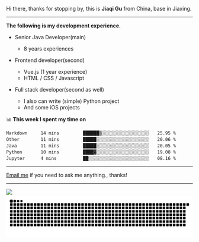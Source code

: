 Hi there, thanks for stopping by, this is **Jiaqi Gu** from China, base in Jiaxing.

---

**The following is my development experience.**

- Senior Java Developer(main)
  - 8 years experiences

- Frontend developer(second)
  - Vue.js (1 year experience)
  - HTML / CSS / Javascript
  
- Full stack developer(second as well)
  - I also can write (simple) Python project
  - And some iOS projects

📊 **This week I spent my time on**
<!--START_SECTION:waka-->

```txt
Markdown     14 mins         ██████▒░░░░░░░░░░░░░░░░░░   25.95 %
Other        11 mins         █████░░░░░░░░░░░░░░░░░░░░   20.06 %
Java         11 mins         █████░░░░░░░░░░░░░░░░░░░░   20.05 %
Python       10 mins         ████▓░░░░░░░░░░░░░░░░░░░░   19.08 %
Jupyter      4 mins          ██░░░░░░░░░░░░░░░░░░░░░░░   08.16 %
```

<!--END_SECTION:waka-->

---

[Email me](mailto:htk2klwgr@mozmail.com?subject=Hiring_from_GitHub) if you need to ask me anything., thanks!

---

![]( https://visitor-badge.glitch.me/badge?page_id=githubgujiaqi)
![]( https://github.com/droid-Q/droid-Q/raw/output/github-contribution-grid-snake.svg#gh-dark-mode-only)
